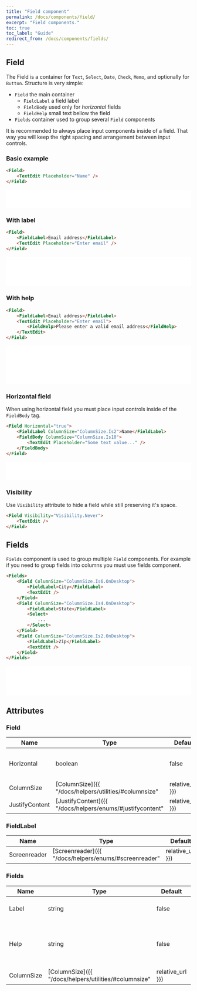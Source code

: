 ```yaml
---
title: "Field component"
permalink: /docs/components/field/
excerpt: "Field components."
toc: true
toc_label: "Guide"
redirect_from: /docs/components/fields/
---
```


## Field

The Field is a container for `Text`, `Select`, `Date`, `Check`, `Memo`, and optionally for `Button`. Structure is very simple:

- `Field` the main container
  - `FieldLabel` a field label
  - `FieldBody` used only for _horizontal_ fields
  - `FieldHelp` small text bellow the field
- `Fields` container used to group several `Field` components

It is recommended to always place input components inside of a field. That way you will keep the right spacing and arrangement between input controls.

### Basic example

```html
<Field>
    <TextEdit Placeholder="Name" />
</Field>
```

<iframe class="frame" src="/examples/fields/basic/" frameborder="0" scrolling="no" style="width:100%;height:50px;"></iframe>

### With label

```html
<Field>
    <FieldLabel>Email address</FieldLabel>
    <TextEdit Placeholder="Enter email" />
</Field>
```

<iframe src="/examples/fields/field-label/" frameborder="0" scrolling="no" style="width:100%;height:80px;"></iframe>

### With help
```html
<Field>
    <FieldLabel>Email address</FieldLabel>
    <TextEdit Placeholder="Enter email">
        <FieldHelp>Please enter a valid email address</FieldHelp>
    </TextEdit>
</Field>
```

<iframe src="/examples/fields/field-help/" frameborder="0" scrolling="no" style="width:100%;height:105px;"></iframe>

### Horizontal field

When using horizontal field you must place input controls inside of the `FieldBody` tag.

```html
<Field Horizontal="true">
    <FieldLabel ColumnSize="ColumnSize.Is2">Name</FieldLabel>
    <FieldBody ColumnSize="ColumnSize.Is10">
        <TextEdit Placeholder="Some text value..." />
    </FieldBody>
</Field>
```

<iframe class="frame" src="/examples/fields/field-horizontal/" frameborder="0" scrolling="no" style="width:100%;height:50px;"></iframe>

### Visibility

Use `Visibility` attribute to hide a field while still preserving it's space.

```html
<Field Visibility="Visibility.Never">
    <TextEdit />
</Field>
```

## Fields

`Fields` component is used to group multiple `Field` components. For example if you need to group fields into columns you must use fields component.

```html
<Fields>
    <Field ColumnSize="ColumnSize.Is6.OnDesktop">
        <FieldLabel>City</FieldLabel>
        <TextEdit />
    </Field>
    <Field ColumnSize="ColumnSize.Is4.OnDesktop">
        <FieldLabel>State</FieldLabel>
        <Select>
            ...
        </Select>
    </Field>
    <Field ColumnSize="ColumnSize.Is2.OnDesktop">
        <FieldLabel>Zip</FieldLabel>
        <TextEdit />
    </Field>
</Fields>
```

<iframe class="frame" src="/examples/fields/fields/" frameborder="0" scrolling="no" style="width:100%;height:80px;"></iframe>

## Attributes

### Field

| Name            | Type                                                                              | Default   | Description                                                                                                             |
|-----------------|-----------------------------------------------------------------------------------|-----------|-------------------------------------------------------------------------------------------------------------------------|
| Horizontal      | boolean                                                                           | false     | Aligns the controls for horizontal form.                                                                                |
| ColumnSize      | [ColumnSize]({{ "/docs/helpers/utilities/#columnsize" | relative_url }})          | null      | Determines how much space will be used by the field inside of the grid row.                                             |
| JustifyContent  | [JustifyContent]({{ "/docs/helpers/enums/#justifycontent" | relative_url }})      | `None`    | Aligns the flexible container's items when the items do not use all available space on the main-axis (horizontally).    |

### FieldLabel

| Name            | Type                                                                              | Default   | Description                                                                                                             |
|-----------------|-----------------------------------------------------------------------------------|-----------|-------------------------------------------------------------------------------------------------------------------------|
| Screenreader    | [Screenreader]({{ "/docs/helpers/enums/#screenreader" | relative_url }})          | `Always`  | Defines the visibility for screen readers.                                                                              |

### Fields

| Name            | Type                                                                              | Default   | Description                                                                                                             |
|-----------------|-----------------------------------------------------------------------------------|-----------|-------------------------------------------------------------------------------------------------------------------------|
| Label           | string                                                                            | false     | Sets the field group label.                                                                                             |
| Help            | string                                                                            | false     | Sets the field group  help-text positioned bellow the field.                                                            |
| ColumnSize      | [ColumnSize]({{ "/docs/helpers/utilities/#columnsize" | relative_url }})          | null      | Determines how much space will be used by the field inside of the grid row.                                             |